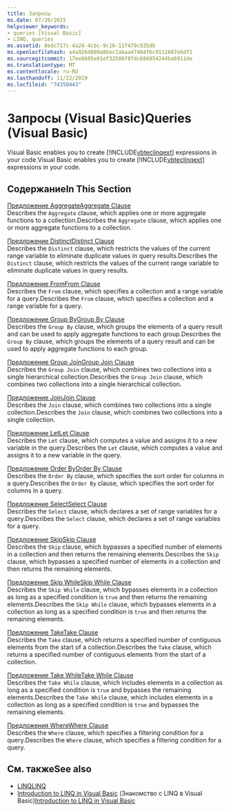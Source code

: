 ```yaml
---
title: Запросы
ms.date: 07/20/2015
helpviewer_keywords:
- queries [Visual Basic]
- LINQ, queries
ms.assetid: 8edc717c-4a24-4cbc-9c16-11f479c935db
ms.openlocfilehash: a4a926d089a8bec1abaa47404f6c9112687e6df2
ms.sourcegitcommit: 17ee6605e01ef32506f8fdc686954244ba6911de
ms.translationtype: MT
ms.contentlocale: ru-RU
ms.lasthandoff: 11/22/2019
ms.locfileid: "74350443"
---
```

# <a name="queries-visual-basic"></a><span data-ttu-id="44ed3-102">Запросы (Visual Basic)</span><span class="sxs-lookup"><span data-stu-id="44ed3-102">Queries (Visual Basic)</span></span>
<span data-ttu-id="44ed3-103">Visual Basic enables you to create [!INCLUDE[vbteclinqext](~/includes/vbteclinqext-md.md)] expressions in your code.</span><span class="sxs-lookup"><span data-stu-id="44ed3-103">Visual Basic enables you to create [!INCLUDE[vbteclinqext](~/includes/vbteclinqext-md.md)] expressions in your code.</span></span>  
  
## <a name="in-this-section"></a><span data-ttu-id="44ed3-104">Содержание</span><span class="sxs-lookup"><span data-stu-id="44ed3-104">In This Section</span></span>  
 [<span data-ttu-id="44ed3-105">Предложение Aggregate</span><span class="sxs-lookup"><span data-stu-id="44ed3-105">Aggregate Clause</span></span>](../../../visual-basic/language-reference/queries/aggregate-clause.md)  
 <span data-ttu-id="44ed3-106">Describes the `Aggregate` clause, which applies one or more aggregate functions to a collection.</span><span class="sxs-lookup"><span data-stu-id="44ed3-106">Describes the `Aggregate` clause, which applies one or more aggregate functions to a collection.</span></span>  
  
 [<span data-ttu-id="44ed3-107">Предложение Distinct</span><span class="sxs-lookup"><span data-stu-id="44ed3-107">Distinct Clause</span></span>](../../../visual-basic/language-reference/queries/distinct-clause.md)  
 <span data-ttu-id="44ed3-108">Describes the `Distinct` clause, which restricts the values of the current range variable to eliminate duplicate values in query results.</span><span class="sxs-lookup"><span data-stu-id="44ed3-108">Describes the `Distinct` clause, which restricts the values of the current range variable to eliminate duplicate values in query results.</span></span>  
  
 [<span data-ttu-id="44ed3-109">Предложение From</span><span class="sxs-lookup"><span data-stu-id="44ed3-109">From Clause</span></span>](../../../visual-basic/language-reference/queries/from-clause.md)  
 <span data-ttu-id="44ed3-110">Describes the `From` clause, which specifies a collection and a range variable for a query.</span><span class="sxs-lookup"><span data-stu-id="44ed3-110">Describes the `From` clause, which specifies a collection and a range variable for a query.</span></span>  
  
 [<span data-ttu-id="44ed3-111">Предложение Group By</span><span class="sxs-lookup"><span data-stu-id="44ed3-111">Group By Clause</span></span>](../../../visual-basic/language-reference/queries/group-by-clause.md)  
 <span data-ttu-id="44ed3-112">Describes the `Group By` clause, which groups the elements of a query result and can be used to apply aggregate functions to each group.</span><span class="sxs-lookup"><span data-stu-id="44ed3-112">Describes the `Group By` clause, which groups the elements of a query result and can be used to apply aggregate functions to each group.</span></span>  
  
 [<span data-ttu-id="44ed3-113">Предложение Group Join</span><span class="sxs-lookup"><span data-stu-id="44ed3-113">Group Join Clause</span></span>](../../../visual-basic/language-reference/queries/group-join-clause.md)  
 <span data-ttu-id="44ed3-114">Describes the `Group Join` clause, which combines two collections into a single hierarchical collection.</span><span class="sxs-lookup"><span data-stu-id="44ed3-114">Describes the `Group Join` clause, which combines two collections into a single hierarchical collection.</span></span>  
  
 [<span data-ttu-id="44ed3-115">Предложение Join</span><span class="sxs-lookup"><span data-stu-id="44ed3-115">Join Clause</span></span>](../../../visual-basic/language-reference/queries/join-clause.md)  
 <span data-ttu-id="44ed3-116">Describes the `Join` clause, which combines two collections into a single collection.</span><span class="sxs-lookup"><span data-stu-id="44ed3-116">Describes the `Join` clause, which combines two collections into a single collection.</span></span>  
  
 [<span data-ttu-id="44ed3-117">Предложение Let</span><span class="sxs-lookup"><span data-stu-id="44ed3-117">Let Clause</span></span>](../../../visual-basic/language-reference/queries/let-clause.md)  
 <span data-ttu-id="44ed3-118">Describes the `Let` clause, which computes a value and assigns it to a new variable in the query.</span><span class="sxs-lookup"><span data-stu-id="44ed3-118">Describes the `Let` clause, which computes a value and assigns it to a new variable in the query.</span></span>  
  
 [<span data-ttu-id="44ed3-119">Предложение Order By</span><span class="sxs-lookup"><span data-stu-id="44ed3-119">Order By Clause</span></span>](../../../visual-basic/language-reference/queries/order-by-clause.md)  
 <span data-ttu-id="44ed3-120">Describes the `Order By` clause, which specifies the sort order for columns in a query.</span><span class="sxs-lookup"><span data-stu-id="44ed3-120">Describes the `Order By` clause, which specifies the sort order for columns in a query.</span></span>  
  
 [<span data-ttu-id="44ed3-121">Предложение Select</span><span class="sxs-lookup"><span data-stu-id="44ed3-121">Select Clause</span></span>](../../../visual-basic/language-reference/queries/select-clause.md)  
 <span data-ttu-id="44ed3-122">Describes the `Select` clause, which declares a set of range variables for a query.</span><span class="sxs-lookup"><span data-stu-id="44ed3-122">Describes the `Select` clause, which declares a set of range variables for a query.</span></span>  
  
 [<span data-ttu-id="44ed3-123">Предложение Skip</span><span class="sxs-lookup"><span data-stu-id="44ed3-123">Skip Clause</span></span>](../../../visual-basic/language-reference/queries/skip-clause.md)  
 <span data-ttu-id="44ed3-124">Describes the `Skip` clause, which bypasses a specified number of elements in a collection and then returns the remaining elements.</span><span class="sxs-lookup"><span data-stu-id="44ed3-124">Describes the `Skip` clause, which bypasses a specified number of elements in a collection and then returns the remaining elements.</span></span>  
  
 [<span data-ttu-id="44ed3-125">Предложение Skip While</span><span class="sxs-lookup"><span data-stu-id="44ed3-125">Skip While Clause</span></span>](../../../visual-basic/language-reference/queries/skip-while-clause.md)  
 <span data-ttu-id="44ed3-126">Describes the `Skip While` clause, which bypasses elements in a collection as long as a specified condition is `true` and then returns the remaining elements.</span><span class="sxs-lookup"><span data-stu-id="44ed3-126">Describes the `Skip While` clause, which bypasses elements in a collection as long as a specified condition is `true` and then returns the remaining elements.</span></span>  
  
 [<span data-ttu-id="44ed3-127">Предложение Take</span><span class="sxs-lookup"><span data-stu-id="44ed3-127">Take Clause</span></span>](../../../visual-basic/language-reference/queries/take-clause.md)  
 <span data-ttu-id="44ed3-128">Describes the `Take` clause, which returns a specified number of contiguous elements from the start of a collection.</span><span class="sxs-lookup"><span data-stu-id="44ed3-128">Describes the `Take` clause, which returns a specified number of contiguous elements from the start of a collection.</span></span>  
  
 [<span data-ttu-id="44ed3-129">Предложение Take While</span><span class="sxs-lookup"><span data-stu-id="44ed3-129">Take While Clause</span></span>](../../../visual-basic/language-reference/queries/take-while-clause.md)  
 <span data-ttu-id="44ed3-130">Describes the `Take While` clause, which includes elements in a collection as long as a specified condition is `true` and bypasses the remaining elements.</span><span class="sxs-lookup"><span data-stu-id="44ed3-130">Describes the `Take While` clause, which includes elements in a collection as long as a specified condition is `true` and bypasses the remaining elements.</span></span>  
  
 [<span data-ttu-id="44ed3-131">Предложения Where</span><span class="sxs-lookup"><span data-stu-id="44ed3-131">Where Clause</span></span>](../../../visual-basic/language-reference/queries/where-clause.md)  
 <span data-ttu-id="44ed3-132">Describes the `Where` clause, which specifies a filtering condition for a query.</span><span class="sxs-lookup"><span data-stu-id="44ed3-132">Describes the `Where` clause, which specifies a filtering condition for a query.</span></span>  
  
## <a name="see-also"></a><span data-ttu-id="44ed3-133">См. также</span><span class="sxs-lookup"><span data-stu-id="44ed3-133">See also</span></span>

- [<span data-ttu-id="44ed3-134">LINQ</span><span class="sxs-lookup"><span data-stu-id="44ed3-134">LINQ</span></span>](../../../visual-basic/programming-guide/language-features/linq/index.md)
- <span data-ttu-id="44ed3-135">[Introduction to LINQ in Visual Basic](../../../visual-basic/programming-guide/language-features/linq/introduction-to-linq.md) (Знакомство с LINQ в Visual Basic)</span><span class="sxs-lookup"><span data-stu-id="44ed3-135">[Introduction to LINQ in Visual Basic](../../../visual-basic/programming-guide/language-features/linq/introduction-to-linq.md)</span></span>
